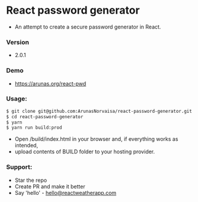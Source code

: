 # React password generator
* An attempt to create a secure password generator in React.

### Version
* 2.0.1

### Demo
* https://arunas.org/react-pwd

### Usage:
```sh
$ git clone git@github.com:ArunasNorvaisa/react-password-generator.git
$ cd react-password-generator
$ yarn
$ yarn run build:prod
```

* Open /build/index.html in your browser and, if everything works as intended,
* upload contents of BUILD folder to your hosting provider.

### Support:

* Star the repo
* Create PR and make it better
* Say 'hello' - hello@reactweatherapp.com
